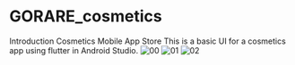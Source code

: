 # GORARE_cosmetics
Introduction
Cosmetics Mobile App Store 
This is a basic UI for a cosmetics app using flutter in Android Studio.
![00](https://user-images.githubusercontent.com/65535038/135601625-cdd2182a-3162-41c1-a209-b93c7be132f7.png)
![01](https://user-images.githubusercontent.com/65535038/135601643-361ad0a5-bcf1-47b1-98a0-c7acc9168d0a.png)
![02](https://user-images.githubusercontent.com/65535038/135601650-0a66434e-5113-4ffe-abcf-2c3fa1decd11.png)
